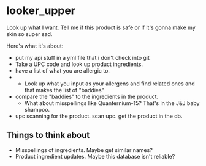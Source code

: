 # looker_upper

Look up what I want. Tell me if this product is safe or if it's gonna make my skin so super sad.

Here's what it's about:

* put my api stuff in a yml file that i don't check into git
* Take a UPC code and look up product ingredients.
* have a list of what you are allergic to.
* * Look up what you input as your allergens and find related ones and that makes the list of "baddies"
* compare the "baddies" to the ingredients in the product.
  * What about misspellings like Quanternium-15? That's in the J&J baby shampoo.
* upc scanning for the product. scan upc. get the product in the db.

## Things to think about

* Misspellings of ingredients. Maybe get similar names?
* Product ingredient updates. Maybe this database isn't reliable?
